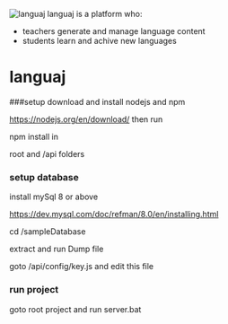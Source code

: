 ![languaj](https://user-images.githubusercontent.com/11706662/118620307-9fff6300-b7da-11eb-9c1a-e66989d704cc.png) 
languaj is a platform who:
-  teachers generate and manage language content 
- students learn and achive new languages    


# languaj

###setup
download and install nodejs and npm 

https://nodejs.org/en/download/ 
then run 

npm install in 

root and /api folders


### setup database

install mySql 8 or above

https://dev.mysql.com/doc/refman/8.0/en/installing.html

cd /sampleDatabase

extract and run Dump file

goto  /api/config/key.js
and edit this file



### run project
goto root project and run server.bat


